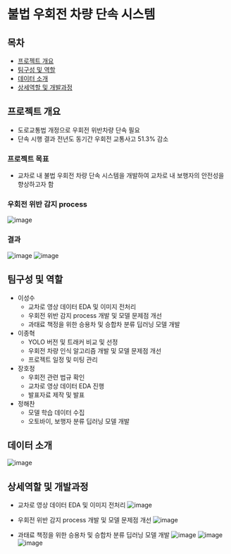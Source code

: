# 불법 우회전 차량 단속 시스템
## 목차
* [프로젝트 개요](#프로젝트-개요)
* [팀구성 및 역할](#팀구성-및-역할)
* [데이터 소개](#데이터-소개)
* [상세역할 및 개발과정](#상세역할-및-개발과정)
## 프로젝트 개요
* 도로교통법 개정으로 우회전 위반차량 단속 필요
* 단속 시행 결과 전년도 동기간 우회전 교통사고 51.3% 감소
### 프로젝트 목표
* 교차로 내 불법 우회전 차량 단속 시스템을 개발하여 교차로 내 보행자의 안전성을 향상하고자 함
### 우회전 위반 감지 process
![image](https://github.com/justdoit93/illegal_right_turn_detection/assets/129941418/589c908d-2cf9-465c-9c57-17cfdb4ee46e)
### 결과
![image](https://github.com/justdoit93/illegal_right_turn_detection/assets/129941418/8eab4f01-a2d1-4764-b9f9-10e416121fa1)
![image](https://github.com/justdoit93/illegal_right_turn_detection/assets/129941418/1ae83121-4906-4113-b5c6-3d837e211db7)
## 팀구성 및 역할
* 이성수
  * 교차로 영상 데이터 EDA 및 이미지 전처리
  * 우회전 위반 감지 process 개발 및 모델 문제점 개선
  * 과태료 책정을 위한 승용차 및 승합차 분류 딥러닝 모델 개발
* 이종혁
  * YOLO 버전 및 트래커 비교 및 선정
  * 우회전 차량 인식 알고리즘 개발 및 모델 문제점 개선
  * 프로젝트 일정 및 미팅 관리
* 장호정
  * 우회전 관련 법규 확인
  * 교차로 영상 데이터 EDA 진행
  * 발표자료 제작 및 발표
* 정해찬
  * 모델 학습 데이터 수집
  * 오토바이, 보행자 분류 딥러닝 모델 개발
## 데이터 소개
![image](https://github.com/justdoit93/illegal_right_turn_detection/assets/129941418/a9ccd225-c147-4b10-9ac6-f8b160de3caf)
## 상세역할 및 개발과정
* 교차로 영상 데이터 EDA 및 이미지 전처리
![image](https://github.com/justdoit93/illegal_right_turn_detection/assets/129941418/7158f7f3-11ca-4fcd-985a-b7820801dfea)

* 우회전 위반 감지 process 개발 및 모델 문제점 개선
![image](https://github.com/justdoit93/illegal_right_turn_detection/assets/129941418/5d50c539-7ef9-4aaf-8ee8-9e44582e2c2d)

 
* 과태료 책정을 위한 승용차 및 승합차 분류 딥러닝 모델 개발
![image](https://github.com/justdoit93/illegal_right_turn_detection/assets/129941418/32b6ce51-0a98-487d-9168-c1a9ec91d004)
![image](https://github.com/justdoit93/illegal_right_turn_detection/assets/129941418/2bfd4edb-789a-482c-8e42-af6a49ab695d)
![image](https://github.com/justdoit93/illegal_right_turn_detection/assets/129941418/930810c7-479d-4003-b5e1-6f2d5106947f)

